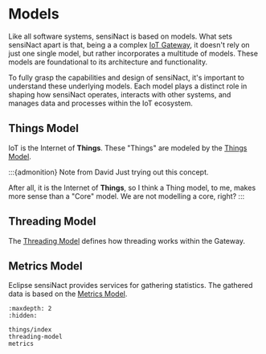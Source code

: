 # Models

Like all software systems, sensiNact is based on models. What sets sensiNact apart is that, being a a complex
[IoT Gateway](../concepts/gateway.md), it doesn't rely on just one single model, but rather incorporates a multitude of models.
These models are foundational to its architecture and functionality.

To fully grasp the capabilities and design of sensiNact, it's important to understand these underlying models. Each model plays a distinct role in shaping how sensiNact operates, interacts with other systems, and manages data and processes within the IoT ecosystem.

## Things Model

IoT is the Internet of **Things**. These "Things" are modeled by the
[Things Model](things/index.md).

:::{admonition} Note from David
Just trying out this concept.

After all, it is the Internet of **Things**, so I think a Thing model,
to me, makes more sense than a "Core" model. We are not modelling a core, right?
:::


## Threading Model

The [Threading Model](threading-model.md) defines how threading works within the Gateway.


## Metrics Model

Eclipse sensiNact provides services for gathering statistics. The gathered data is based on the
[Metrics Model](./metrics.md).


```{toctree}
:maxdepth: 2
:hidden:

things/index
threading-model
metrics
```
